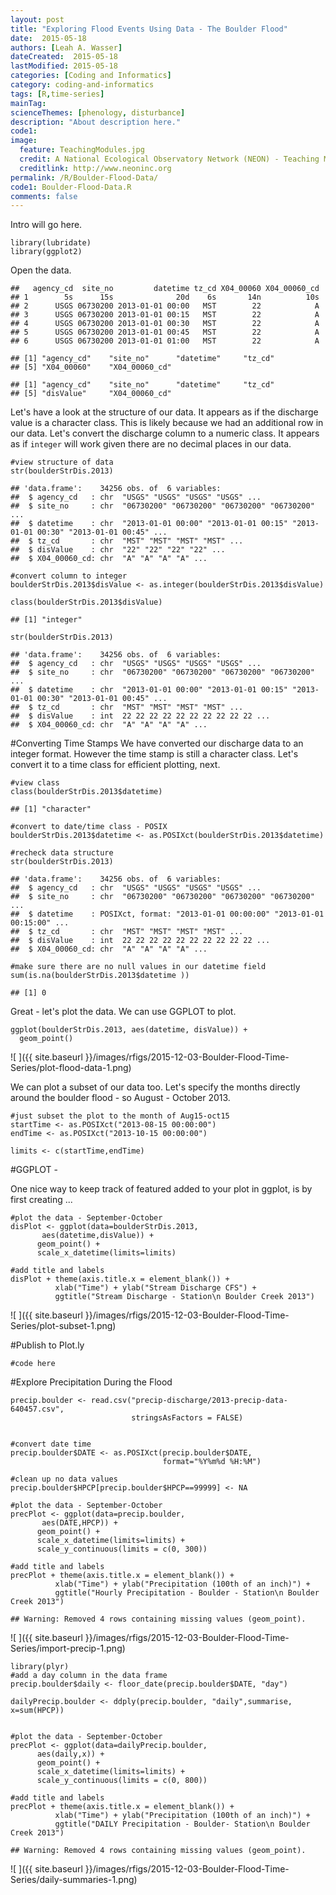 ```yaml
---
layout: post
title: "Exploring Flood Events Using Data - The Boulder Flood"
date:  2015-05-18
authors: [Leah A. Wasser]
dateCreated:  2015-05-18
lastModified: 2015-05-18
categories: [Coding and Informatics]
category: coding-and-informatics
tags: [R,time-series]
mainTag:
scienceThemes: [phenology, disturbance]
description: "About description here."
code1:
image:
  feature: TeachingModules.jpg
  credit: A National Ecological Observatory Network (NEON) - Teaching Module
  creditlink: http://www.neoninc.org
permalink: /R/Boulder-Flood-Data/
code1: Boulder-Flood-Data.R
comments: false
---
```


Intro will go here.


    library(lubridate)
    library(ggplot2)

Open the data.


    ##   agency_cd  site_no         datetime tz_cd X04_00060 X04_00060_cd
    ## 1        5s      15s              20d    6s       14n          10s
    ## 2      USGS 06730200 2013-01-01 00:00   MST        22            A
    ## 3      USGS 06730200 2013-01-01 00:15   MST        22            A
    ## 4      USGS 06730200 2013-01-01 00:30   MST        22            A
    ## 5      USGS 06730200 2013-01-01 00:45   MST        22            A
    ## 6      USGS 06730200 2013-01-01 01:00   MST        22            A

    ## [1] "agency_cd"    "site_no"      "datetime"     "tz_cd"       
    ## [5] "X04_00060"    "X04_00060_cd"

    ## [1] "agency_cd"    "site_no"      "datetime"     "tz_cd"       
    ## [5] "disValue"     "X04_00060_cd"

Let's have a look at the structure of our data. It appears as if the discharge 
value is a character class. This is likely because we had an additional row in our
data. Let's convert the discharge column to a numeric class. It appears as if 
`integer` will work given there are no decimal places in our data.


    #view structure of data
    str(boulderStrDis.2013)

    ## 'data.frame':	34256 obs. of  6 variables:
    ##  $ agency_cd   : chr  "USGS" "USGS" "USGS" "USGS" ...
    ##  $ site_no     : chr  "06730200" "06730200" "06730200" "06730200" ...
    ##  $ datetime    : chr  "2013-01-01 00:00" "2013-01-01 00:15" "2013-01-01 00:30" "2013-01-01 00:45" ...
    ##  $ tz_cd       : chr  "MST" "MST" "MST" "MST" ...
    ##  $ disValue    : chr  "22" "22" "22" "22" ...
    ##  $ X04_00060_cd: chr  "A" "A" "A" "A" ...

    #convert column to integer
    boulderStrDis.2013$disValue <- as.integer(boulderStrDis.2013$disValue)
    
    class(boulderStrDis.2013$disValue)

    ## [1] "integer"

    str(boulderStrDis.2013)

    ## 'data.frame':	34256 obs. of  6 variables:
    ##  $ agency_cd   : chr  "USGS" "USGS" "USGS" "USGS" ...
    ##  $ site_no     : chr  "06730200" "06730200" "06730200" "06730200" ...
    ##  $ datetime    : chr  "2013-01-01 00:00" "2013-01-01 00:15" "2013-01-01 00:30" "2013-01-01 00:45" ...
    ##  $ tz_cd       : chr  "MST" "MST" "MST" "MST" ...
    ##  $ disValue    : int  22 22 22 22 22 22 22 22 22 22 ...
    ##  $ X04_00060_cd: chr  "A" "A" "A" "A" ...

#Converting Time Stamps
We have converted our discharge data to an integer format. However the time stamp
is still a character class. Let's convert it to a time class for efficient plotting,
next.


    #view class
    class(boulderStrDis.2013$datetime)

    ## [1] "character"

    #convert to date/time class - POSIX
    boulderStrDis.2013$datetime <- as.POSIXct(boulderStrDis.2013$datetime)
    
    #recheck data structure
    str(boulderStrDis.2013)

    ## 'data.frame':	34256 obs. of  6 variables:
    ##  $ agency_cd   : chr  "USGS" "USGS" "USGS" "USGS" ...
    ##  $ site_no     : chr  "06730200" "06730200" "06730200" "06730200" ...
    ##  $ datetime    : POSIXct, format: "2013-01-01 00:00:00" "2013-01-01 00:15:00" ...
    ##  $ tz_cd       : chr  "MST" "MST" "MST" "MST" ...
    ##  $ disValue    : int  22 22 22 22 22 22 22 22 22 22 ...
    ##  $ X04_00060_cd: chr  "A" "A" "A" "A" ...

    #make sure there are no null values in our datetime field
    sum(is.na(boulderStrDis.2013$datetime ))

    ## [1] 0


Great - let's plot the data. We can use GGPLOT to plot.


    ggplot(boulderStrDis.2013, aes(datetime, disValue)) +
      geom_point()

![ ]({{ site.baseurl }}/images/rfigs/2015-12-03-Boulder-Flood-Time-Series/plot-flood-data-1.png) 


We can plot a subset of our data too. Let's specify the months directly around
the boulder flood - so August - October 2013.


    #just subset the plot to the month of Aug15-oct15
    startTime <- as.POSIXct("2013-08-15 00:00:00")
    endTime <- as.POSIXct("2013-10-15 00:00:00")
    
    limits <- c(startTime,endTime)

#GGPLOT - 

One nice way to keep track of featured added to your plot in ggplot, is by first 
creating ... 


    #plot the data - September-October
    disPlot <- ggplot(data=boulderStrDis.2013,
           aes(datetime,disValue)) +
          geom_point() +
          scale_x_datetime(limits=limits)
          
    #add title and labels
    disPlot + theme(axis.title.x = element_blank()) +
              xlab("Time") + ylab("Stream Discharge CFS") +
              ggtitle("Stream Discharge - Station\n Boulder Creek 2013")

![ ]({{ site.baseurl }}/images/rfigs/2015-12-03-Boulder-Flood-Time-Series/plot-subset-1.png) 

#Publish to Plot.ly


    #code here

#Explore Precipitation During the Flood


    precip.boulder <- read.csv("precip-discharge/2013-precip-data-640457.csv",
                               stringsAsFactors = FALSE)
    
    
    #convert date time
    precip.boulder$DATE <- as.POSIXct(precip.boulder$DATE,
                                      format="%Y%m%d %H:%M")
    
    #clean up no data values
    precip.boulder$HPCP[precip.boulder$HPCP==99999] <- NA
    
    #plot the data - September-October
    precPlot <- ggplot(data=precip.boulder,
           aes(DATE,HPCP)) +
          geom_point() +
          scale_x_datetime(limits=limits) +
          scale_y_continuous(limits = c(0, 300))
          
    #add title and labels
    precPlot + theme(axis.title.x = element_blank()) +
              xlab("Time") + ylab("Precipitation (100th of an inch)") +
              ggtitle("Hourly Precipitation - Boulder - Station\n Boulder Creek 2013")

    ## Warning: Removed 4 rows containing missing values (geom_point).

![ ]({{ site.baseurl }}/images/rfigs/2015-12-03-Boulder-Flood-Time-Series/import-precip-1.png) 



    library(plyr)
    #add a day column in the data frame
    precip.boulder$daily <- floor_date(precip.boulder$DATE, "day")
    
    dailyPrecip.boulder <- ddply(precip.boulder, "daily",summarise, x=sum(HPCP))
    
    
    #plot the data - September-October
    precPlot <- ggplot(data=dailyPrecip.boulder,
          aes(daily,x)) +
          geom_point() +
          scale_x_datetime(limits=limits) +
          scale_y_continuous(limits = c(0, 800))
          
    #add title and labels
    precPlot + theme(axis.title.x = element_blank()) +
              xlab("Time") + ylab("Precipitation (100th of an inch)") +
              ggtitle("DAILY Precipitation - Boulder- Station\n Boulder Creek 2013")

    ## Warning: Removed 4 rows containing missing values (geom_point).

![ ]({{ site.baseurl }}/images/rfigs/2015-12-03-Boulder-Flood-Time-Series/daily-summaries-1.png) 

